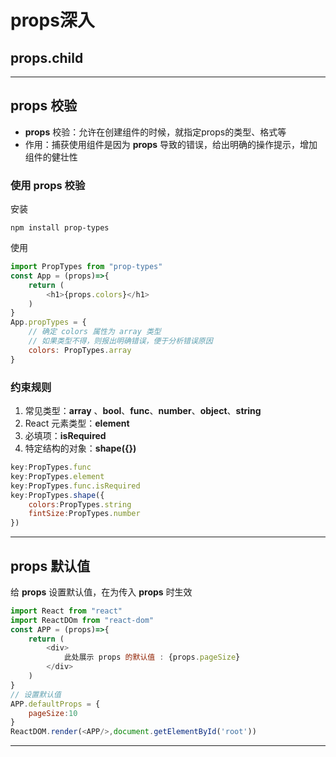 # props深入

## props.child

---

## props 校验

- **props** 校验：允许在创建组件的时候，就指定props的类型、格式等
- 作用：捕获使用组件是因为 **props** 导致的错误，给出明确的操作提示，增加组件的健壮性

### 使用 props 校验

安装

```shell
npm install prop-types
```

使用

```javascript
import PropTypes from "prop-types"
const App = (props)=>{
    return (
    	<h1>{props.colors}</h1>
    )
}
App.propTypes = {
    // 确定 colors 属性为 array 类型
    // 如果类型不得，则报出明确错误，便于分析错误原因
    colors: PropTypes.array
}
```

### 约束规则

1. 常见类型：**array** 、**bool**、**func**、**number**、**object**、**string**
2. React 元素类型：**element**
3. 必填项：**isRequired**
4. 特定结构的对象：**shape({})**

```javascript
key:PropTypes.func
key:PropTypes.element
key:PropTypes.func.isRequired
key:PropTypes.shape({
    colors:PropTypes.string
    fintSize:PropTypes.number
})
```

---

## props 默认值

给 **props** 设置默认值，在为传入 **props** 时生效

```javascript
import React from "react"
import ReactDOm from "react-dom"
const APP = (props)=>{
    return (
    	<div>
        	此处展示 props 的默认值 : {props.pageSize}
        </div>
    )
}
// 设置默认值
APP.defaultProps = {
    pageSize:10
}
ReactDOM.render(<APP/>,document.getElementById('root'))
```

---



